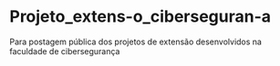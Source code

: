 # Projeto_extens-o_ciberseguran-a
Para postagem pública dos projetos de extensão desenvolvidos na faculdade de cibersegurança
